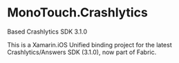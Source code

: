 # MonoTouch.Crashlytics
Based Crashlytics SDK 3.1.0

This is a Xamarin.iOS Unified binding project for the latest Crashlytics/Answers SDK (3.1.0), now part of Fabric. 
